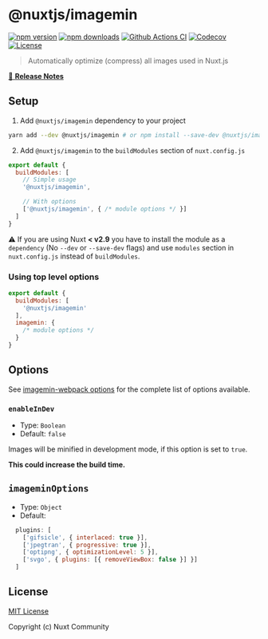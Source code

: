 # @nuxtjs/imagemin

[![npm version][npm-version-src]][npm-version-href]
[![npm downloads][npm-downloads-src]][npm-downloads-href]
[![Github Actions CI][github-actions-ci-src]][github-actions-ci-href]
[![Codecov][codecov-src]][codecov-href]
[![License][license-src]][license-href]

> Automatically optimize (compress) all images used in Nuxt.js

[📖 **Release Notes**](./CHANGELOG.md)

## Setup

1. Add `@nuxtjs/imagemin` dependency to your project

```bash
yarn add --dev @nuxtjs/imagemin # or npm install --save-dev @nuxtjs/imagemin
```

2. Add `@nuxtjs/imagemin` to the `buildModules` section of `nuxt.config.js`

```js
export default {
  buildModules: [
    // Simple usage
    '@nuxtjs/imagemin',

    // With options
    ['@nuxtjs/imagemin', { /* module options */ }]
  ]
}
```

:warning: If you are using Nuxt **< v2.9** you have to install the module as a `dependency` (No `--dev` or `--save-dev` flags) and use `modules` section in `nuxt.config.js` instead of `buildModules`.

### Using top level options

```js
export default {
  buildModules: [
    '@nuxtjs/imagemin'
  ],
  imagemin: {
    /* module options */
  }
}
```

## Options

See [imagemin-webpack options](https://github.com/itgalaxy/imagemin-webpack#options) for the complete list of options available.

### `enableInDev`

- Type: `Boolean`
- Default: `false`

Images will be minified in development mode, if this option is set to `true`.

**This could increase the build time.**

## `imageminOptions`

- Type: `Object`
- Default:

```js
  plugins: [
    ['gifsicle', { interlaced: true }],
    ['jpegtran', { progressive: true }],
    ['optipng', { optimizationLevel: 5 }],
    ['svgo', { plugins: [{ removeViewBox: false }] }]
  ]
```

## License

[MIT License](./LICENSE)

Copyright (c) Nuxt Community

<!-- Badges -->
[npm-version-src]: https://img.shields.io/npm/v/@nuxtjs/imagemin/latest.svg
[npm-version-href]: https://npmjs.com/package/@nuxtjs/imagemin

[npm-downloads-src]: https://img.shields.io/npm/dt/@nuxtjs/imagemin.svg
[npm-downloads-href]: https://npmjs.com/package/@nuxtjs/imagemin

[github-actions-ci-src]: https://github.com/nuxt-community/imagemin-module/workflows/ci/badge.svg
[github-actions-ci-href]: https://github.com/nuxt-community/imagemin-module/actions?query=workflow%3Aci

[codecov-src]: https://img.shields.io/codecov/c/github/nuxt-community/imagemin-module.svg
[codecov-href]: https://codecov.io/gh/nuxt-community/imagemin-module

[license-src]: https://img.shields.io/npm/l/@nuxtjs/imagemin.svg
[license-href]: https://npmjs.com/package/@nuxtjs/imagemin
